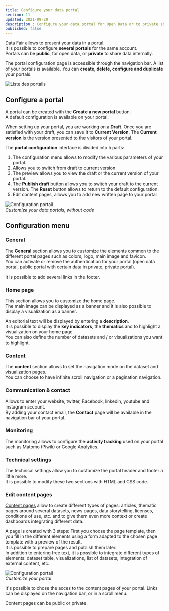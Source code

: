 ```yaml
---
title: Configure your data portal
section: 11
updated: 2021-09-20
description : Configure your data portal for Open Data or to private share.
published: false
---
```


Data Fair allows to present your data in a portal.  
It is possible to configure **several portals** for the same account.  
Portals can be **public**, for open data, or **private** to share data internally.  

The portal configuration page is accessible through the navigation bar. A list of your portals is available.
You can **create, delete, configure and duplicate** your portals.

![Liste des portails](./images/user-guide/portal-list.jpg)

## Configure a portal

A portal can be created with the **Create a new portal** button.  
A default configuration is available on your portal.

When setting up your portal, you are working on a **Draft**. Once you are satisfied with your draft, you can save it to **Current Version**.
The **Current version** is the version presented to the visitors of your portal.

The **portal configuration** interface is divided into 5 parts:

1. The configuration menu allows to modify the various parameters of your portal.
2. Allows you to switch from draft to current version
3. The preview allows you to view the draft or the current version of your portal.
4. The **Publish draft** button allows you to switch your draft to the current version. The **Reset** button allows to return to the default configuration.
5. Edit content pages, allows you to add new written page to your portal

![Configuration portail](./images/user-guide/portal-config.jpg)  
*Customize your data portals, without code*

## Configuration menu
### General

The **General** section allows you to customize the elements common to the different portal pages such as colors, logo, main image and favicon.  
You can activate or remove the authentication for your portal (open data portal, public portal with certain data in private, private portal).  

It is possible to add several links in the footer.

### Home page
This section allows you to customize the home page.  
The main image can be displayed as a banner and it is also possible to display a visualization as a banner.  

An editorial text will be displayed by entering a **description**.  
It is possible to display the **key indicators**, the **thematics** and to highlight a visualization on your home page.  
You can also define the number of datasets and / or visualizations you want to highlight.  

### Content
The **content** section allows to set the navigation mode on the dataset and visualization pages.  
You can choose to have infinite scroll navigation or a pagination navigation.

### Communication & contact
Allows to enter your website, twitter, Facebook, linkedin, youtube and instagram account.  
By adding your contact email, the **Contact** page will be available in the navigation bar of your portal.

### Monitoring
The monitoring allows to configure the **activity tracking** used on your portal such as Matomo (Piwik) or Google Analytics.

### Technical settings
The technical settings allow you to customize the portal header and footer a little more.  
It is possible to modify these two sections with HTML and CSS code.

### Edit content pages

[Content pages](./user-guide/content) allow to create different types of pages: articles, thematic pages around several datasets, news pages, data storytelling, licenses, conditions of use, etc. and to give them even more context or create dashboards integrating different data.

A page is created with 3 steps: First you choose the page template, then you fill in the different elements using a form adapted to the chosen page template with a preview of the result.  
It is possible to prepare pages and publish them later.  
In addition to entering free text, it is possible to integrate different types of elements: dataset table, visualizations, list of datasets, integration of external content, etc.  

![Configuration portail](./images/user-guide/portal-contenu.jpg)  
*Customize your portal*

It's possible to chose the acces to the content pages of your portal. Links can be displayed on the navigation bar, or in a scroll menu.  

Content pages can be public or private.
